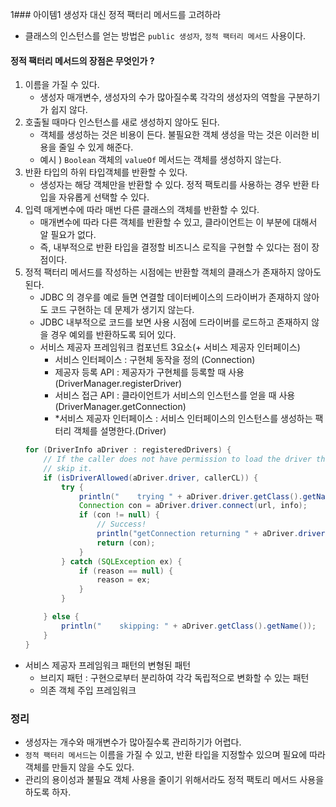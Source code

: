 1### 아이템1 생성자 대신 정적 팩터리 메서드를 고려하라
- 클래스의 인스턴스를 얻는 방법은 `public 생성자`, `정적 팩터리 메서드` 사용이다.

#### 정적 팩터리 메서드의 장점은 무엇인가 ?
1. 이름을 가질 수 있다.
    - 생성자 매개변수, 생성자의 수가 많아질수록 각각의 생성자의 역할을 구분하기가 쉽지 않다.
2. 호출될 때마다 인스턴스를 새로 생성하지 않아도 된다.
    - 객체를 생성하는 것은 비용이 든다. 불필요한 객체 생성을 막는 것은 이러한 비용을 줄일 수 있게 해준다.
    - 예시 ) `Boolean` 객체의 `valueOf` 메서드는 객체를 생성하지 않는다.
3. 반환 타입의 하위 타입객체를 반환할 수 있다.
    - 생성자는 해당 객체만을 반환할 수 있다. 정적 팩토리를 사용하는 경우 반환 타입을 자유롭게 선택할 수 있다.
4. 입력 매게변수에 따라 매번 다른 클래스의 객체를 반환할 수 있다.
    - 매개변수에 따라 다른 객체를 반환할 수 있고, 클라이언트는 이 부분에 대해서 알 필요가 없다.
    - 즉, 내부적으로 반환 타입을 결정할 비즈니스 로직을 구현할 수 있다는 점이 장점이다.
5. 정적 팩터리 메서드를 작성하는 시점에는 반환할 객체의 클래스가 존재하지 않아도 된다.
    - JDBC 의 경우를 예로 들면 연결할 데이터베이스의 드라이버가 존재하지 않아도 코드 구현하는 데 문제가 생기지 않는다.
    - JDBC 내부적으로 코드를 보면 사용 시점에 드라이버를 로드하고 존재하지 않을 경우 예외를 반환하도록 되어 있다.
    - 서비스 제공자 프레임워크 컴포넌트 3요소(+ 서비스 제공자 인터페이스)
        - 서비스 인터페이스 : 구현체 동작을 정의 (Connection)
        - 제공자 등록 API : 제공자가 구현체를 등록할 때 사용(DriverManager.registerDriver)
        - 서비스 접근 API : 클라이언트가 서비스의 인스턴스를 얻을 때 사용(DriverManager.getConnection)
        - *서비스 제공자 인터페이스 : 서비스 인터페이스의 인스턴스를 생성하는 팩터리 객체를 설명한다.(Driver)
   ```java
   for (DriverInfo aDriver : registeredDrivers) {
       // If the caller does not have permission to load the driver then
       // skip it.
       if (isDriverAllowed(aDriver.driver, callerCL)) {
           try {
               println("    trying " + aDriver.driver.getClass().getName());
               Connection con = aDriver.driver.connect(url, info);
               if (con != null) {
                   // Success!
                   println("getConnection returning " + aDriver.driver.getClass().getName());
                   return (con);
               }
           } catch (SQLException ex) {
               if (reason == null) {
                   reason = ex;
               }
           }

       } else {
           println("    skipping: " + aDriver.getClass().getName());
       }
   }
- 서비스 제공자 프레임워크 패턴의 변형된 패턴
    - 브리지 패턴 : 구현으로부터 분리하여 각각 독립적으로 변화할 수 있는 패턴
    - 의존 객체 주입 프레임워크


### 정리 
 - 생성자는 개수와 매개변수가 많아질수록 관리하기가 어렵다. 
 - `정적 팩터리 메서드`는 이름을 가질 수 있고, 반환 타입을 지정할수 있으며 필요에 따라 객체를 만들지 않을 수도 있다.
 - 관리의 용이성과 불필요 객체 사용을 줄이기 위해서라도 정적 팩토리 메서드 사용을 하도록 하자.
